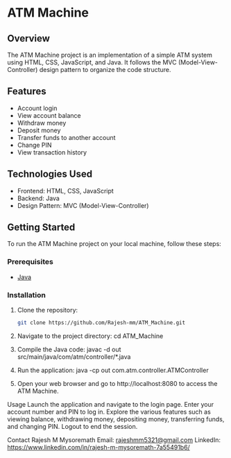 # ATM Machine

## Overview
The ATM Machine project is an implementation of a simple ATM system using HTML, CSS, JavaScript, and Java. It follows the MVC (Model-View-Controller) design pattern to organize the code structure.

## Features
- Account login
- View account balance
- Withdraw money
- Deposit money
- Transfer funds to another account
- Change PIN
- View transaction history

## Technologies Used
- Frontend: HTML, CSS, JavaScript
- Backend: Java
- Design Pattern: MVC (Model-View-Controller)

## Getting Started
To run the ATM Machine project on your local machine, follow these steps:

### Prerequisites
- [Java](https://www.java.com/en/download/)

### Installation
1. Clone the repository:
   ```bash
   git clone https://github.com/Rajesh-mm/ATM_Machine.git

2. Navigate to the project directory:
cd ATM_Machine

3. Compile the Java code:
javac -d out src/main/java/com/atm/controller/*.java

4. Run the application:
java -cp out com.atm.controller.ATMController

5. Open your web browser and go to http://localhost:8080 to access the ATM Machine.

Usage
Launch the application and navigate to the login page.
Enter your account number and PIN to log in.
Explore the various features such as viewing balance, withdrawing money, depositing money, transferring funds, and changing PIN.
Logout to end the session.

Contact
Rajesh M Mysoremath
Email: rajeshmm5321@gmail.com
LinkedIn: https://www.linkedin.com/in/rajesh-m-mysoremath-7a55491b6/
